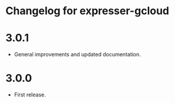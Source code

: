 # Changelog for expresser-gcloud

3.0.1
=====
* General improvements and updated documentation.

3.0.0
=====
* First release.

